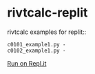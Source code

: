 # rivtcalc-replit
rivtcalc examples for replit::

    c0101_example1.py - 
    c0102_example1.py -

[Run on Repl.it](https://repl.it/badge/github/RivtCalc/rivtcalc-replit)
